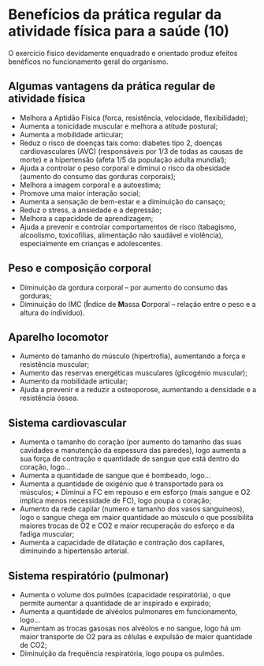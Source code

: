 # Benefícios da prática regular da atividade física para a saúde (10)

O exercício físico devidamente enquadrado e orientado produz efeitos benéficos no funcionamento geral do organismo.

## Algumas vantagens da prática regular de atividade física

* Melhora a Aptidão Física (forca, resistência, velocidade, flexibilidade);
* Aumenta a tonicidade muscular e melhora a atitude postural;
* Aumenta a mobilidade articular;
* Reduz o risco de doenças tais como: diabetes tipo 2, doenças cardiovasculares (AVC) (responsáveis por 1/3 de todas as causas de morte) e a hipertensão (afeta 1/5 da população adulta mundial);
* Ajuda a controlar o peso corporal e diminui o risco da obesidade (aumento do consumo das gorduras corporais);
* Melhora a imagem corporal e a autoestima;
* Promove uma maior interação social;
* Aumenta a sensação de bem-estar e a diminuição do cansaço;
* Reduz o stress, a ansiedade e a depressão;
* Melhora a capacidade de aprendizagem;
* Ajuda a prevenir e controlar comportamentos de risco (tabagismo, alcoolismo, toxicofilias, alimentação não saudável e violência), especialmente em crianças e adolescentes.

## Peso e composição corporal

* Diminuição da gordura corporal – por aumento do consumo das gorduras;
* Diminuição do IMC (**Í**ndice de **M**assa **C**orporal – relação entre o peso e a altura do indivíduo).

## Aparelho locomotor

* Aumento do tamanho do músculo (hipertrofia), aumentando a força e resistência muscular;
* Aumento das reservas energéticas musculares (glicogénio muscular);
* Aumento da mobilidade articular;
* Ajuda a prevenir e a reduzir a osteoporose, aumentando a densidade e a resistência óssea.

## Sistema cardiovascular

* Aumenta o tamanho do coração (por aumento do tamanho das suas cavidades e manutenção da espessura das paredes), logo aumenta a sua força de contração e quantidade de sangue que está dentro do coração, logo…
* Aumenta a quantidade de sangue que é bombeado, logo…
* Aumenta a quantidade de oxigénio que é transportado para os músculos; 
•	Diminui a FC em repouso e em esforço (mais sangue e O2 implica menos necessidade de FC), logo poupa o coração;
* Aumento da rede capilar (numero e tamanho dos vasos sanguíneos), logo o sangue chega em maior quantidade ao músculo o que possibilita maiores trocas de O2 e CO2 e maior recuperação do esforço e da fadiga muscular;
* Aumenta a capacidade de dilatação e contração dos capilares, diminuindo a hipertensão arterial.

## Sistema respiratório (pulmonar)

* Aumenta o volume dos pulmões (capacidade respiratória), o que permite aumentar a quantidade de ar inspirado e expirado;
* Aumenta a quantidade de alvéolos pulmonares em funcionamento, logo…
* Aumentam as trocas gasosas nos alvéolos e no sangue, logo há um maior transporte de O2 para as células e expulsão de maior quantidade de CO2;
* Diminuição da frequência respiratória, logo poupa os pulmões.